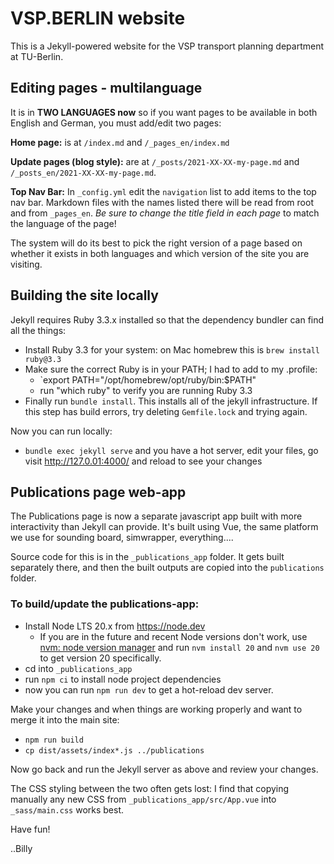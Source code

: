 # VSP.BERLIN website

This is a Jekyll-powered website for the VSP transport planning department at TU-Berlin.

## Editing pages - multilanguage

It is in **TWO LANGUAGES now** so if you want pages to be available in both English and German, you must add/edit two pages:

**Home page:** is at `/index.md` and `/_pages_en/index.md`

**Update pages (blog style):** are at `/_posts/2021-XX-XX-my-page.md` and `/_posts_en/2021-XX-XX-my-page.md`.

**Top Nav Bar:** In `_config.yml` edit the `navigation` list to add items to the top nav bar. Markdown files with the names listed there will be read from root and from `_pages_en`. _Be sure to change the title field in each page_ to match the language of the page!

The system will do its best to pick the right version of a page based on whether it exists in both languages and which version of the site you are visiting.

## Building the site locally

Jekyll requires Ruby 3.3.x installed so that the dependency bundler can find all the things:

- Install Ruby 3.3 for your system: on Mac homebrew this is `brew install ruby@3.3`
- Make sure the correct Ruby is in your PATH; I had to add to my .profile:
  - `export PATH="/opt/homebrew/opt/ruby/bin:$PATH"
  - run "which ruby" to verify you are running Ruby 3.3
- Finally run `bundle install`. This installs all of the jekyll infrastructure. If this step has build errors, try deleting `Gemfile.lock` and trying again.

Now you can run locally:

- `bundle exec jekyll serve` and you have a hot server, edit your files, go visit http://127.0.01:4000/ and reload to see your changes

## Publications page web-app

The Publications page is now a separate javascript app built with more interactivity than Jekyll can provide. It's built using Vue, the same platform we use for sounding board, simwrapper, everything....

Source code for this is in the `_publications_app` folder.  It gets built separately there, and then the built outputs are copied into the `publications` folder.

### To build/update the publications-app:

- Install Node LTS 20.x from https://node.dev
  - If you are in the future and recent Node versions don't work, use [nvm: node version manager](https://github.com/nvm-sh/nvm?tab=readme-ov-file#installing-and-updating) and run `nvm install 20` and `nvm use 20` to get version 20 specifically.
- cd into `_publications_app`
- run `npm ci` to install node project dependencies
- now you can run `npm run dev` to get a hot-reload dev server.

Make your changes and when things are working properly and want to merge it into the main site:

- `npm run build`
- `cp dist/assets/index*.js ../publications`

Now go back and run the Jekyll server as above and review your changes.

The CSS styling between the two often gets lost: I find that copying manually any new CSS from `_publications_app/src/App.vue` into `_sass/main.css` works best.

Have fun!

..Billy

